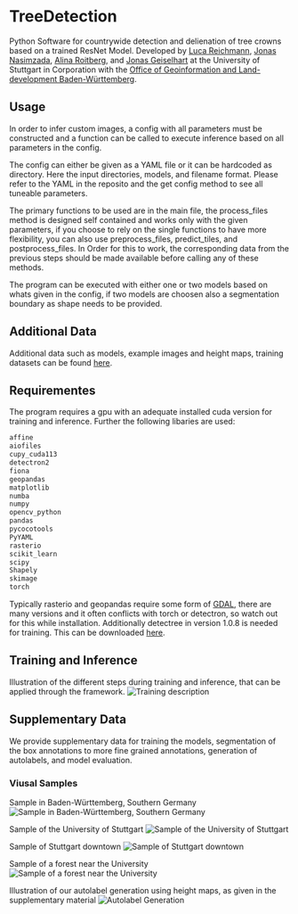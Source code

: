 # TreeDetection
Python Software for countrywide detection and delienation of tree crowns based on a trained ResNet Model. Developed by [Luca Reichmann](https://github.com/reichmla), [Jonas Nasimzada](https://github.com/JonasNasimzada), [Alina Roitberg](https://aroitberg.github.io/), and [Jonas Geiselhart](https://github.com/Jonetz) at the University of Stuttgart in Corporation with the [Office of Geoinformation and Land-development Baden-Württemberg](https://www.lgl-bw.de/).

## Usage
In order to infer custom images, a config with all parameters must be constructed and a function can be called to execute inference based on all parameters in the config. 

The config can either be given as a YAML file or it can be hardcoded as directory. Here the input directories, models, and filename format. Please refer to the YAML in the reposito and the get config method to see all tuneable parameters. 

The primary functions to be used are in the main file, the process_files method is designed self contained and works only with the given parameters, if you choose to rely on the single functions to have more flexibility, you can also use preprocess_files, predict_tiles, and postprocess_files. In Order for this to work, the corresponding data from the previous steps should be made available before calling any of these methods.

The program can be executed with either one or two models based on whats given in the config, if two models are choosen also a segmentation boundary as shape needs to be provided. 

## Additional Data 
Additional data such as models, example images and height maps, training datasets can be found [here](https://placeholder.com/).

## Requirementes
The program requires a gpu with an adequate installed cuda version for training and inference.
Further the following libaries are used:

```python
affine
aiofiles
cupy_cuda113
detectron2
fiona
geopandas
matplotlib
numba
numpy
opencv_python
pandas
pycocotools
PyYAML
rasterio
scikit_learn
scipy
Shapely
skimage
torch
```
Typically rasterio and geopandas require some form of [GDAL](https://gdal.org/en/stable/), there are many versions and it often conflicts with torch or detectron, so watch out for this while installation. 
Additionally detectree in version 1.0.8 is needed for training. This can be downloaded [here](https://github.com/PatBall1/detectree2/releases).

## Training and Inference 

Illustration of the different steps during training and inference, that can be applied through the framework.
![Training description](supplementary/imgs/illustration1.jpg)


## Supplementary Data 
We provide supplementary data for training the models, segmentation of the box annotations to more fine grained annotations, generation of autolabels, and model evaluation.

### Viusal Samples
Sample in Baden-Württemberg, Southern Germany
![Sample in Baden-Württemberg, Southern Germany](supplementary/imgs/sample1.jpg)

Sample of the University of Stuttgart
![Sample of the University of Stuttgart](supplementary/imgs/sample2.jpg)

Sample of Stuttgart downtown
![Sample of Stuttgart downtown](supplementary/imgs/sample3.jpg)

Sample of a forest near the University
![Sample of a forest near the University](supplementary/imgs/sample4.jpg)

Illustration of our autolabel generation using height maps, as given in the supplementary material 
![Autolabel Generation](supplementary/imgs/illustration2.jpg)
